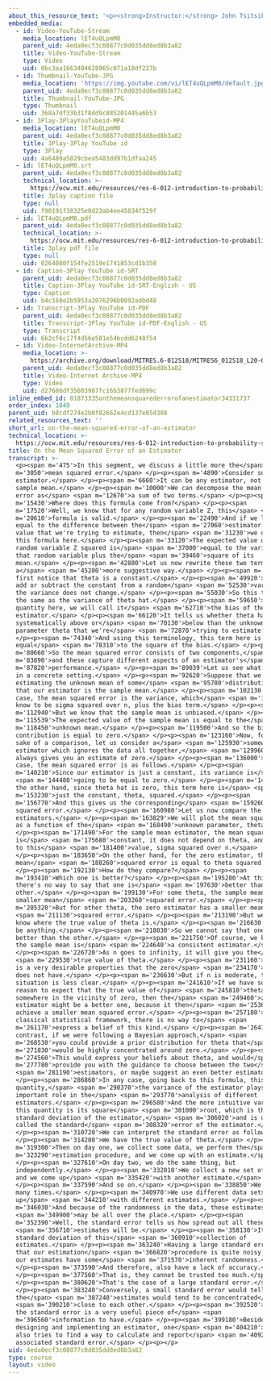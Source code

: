 ```yaml
---
about_this_resource_text: '<p><strong>Instructor:</strong> John Tsitsiklis</p>'
embedded_media:
  - id: Video-YouTube-Stream
    media_location: lET4uQLpmM0
    parent_uid: 4eda0ecf3c08877c0d035dd8ed8b3a82
    title: Video-YouTube-Stream
    type: Video
    uid: 0bc3aa1663404628965c071a18df227b
  - id: Thumbnail-YouTube-JPG
    media_location: 'https://img.youtube.com/vi/lET4uQLpmM0/default.jpg'
    parent_uid: 4eda0ecf3c08877c0d035dd8ed8b3a82
    title: Thumbnail-YouTube-JPG
    type: Thumbnail
    uid: 368a7df33b31f8dd9c885201445a6b53
  - id: 3Play-3PlayYouTubeid-MP4
    media_location: lET4uQLpmM0
    parent_uid: 4eda0ecf3c08877c0d035dd8ed8b3a82
    title: 3Play-3Play YouTube id
    type: 3Play
    uid: 4a6489a5829cbea5483dd97b1dfaa245
  - id: lET4uQLpmM0.srt
    parent_uid: 4eda0ecf3c08877c0d035dd8ed8b3a82
    technical_location: >-
      https://ocw.mit.edu/resources/res-6-012-introduction-to-probability-spring-2018/part-ii-inference-limit-theorems/on-the-mean-squared-error-of-an-estimator/lET4uQLpmM0.srt
    title: 3play caption file
    type: null
    uid: f90191f38325e0d23ab4ee45834f529f
  - id: lET4uQLpmM0.pdf
    parent_uid: 4eda0ecf3c08877c0d035dd8ed8b3a82
    technical_location: >-
      https://ocw.mit.edu/resources/res-6-012-introduction-to-probability-spring-2018/part-ii-inference-limit-theorems/on-the-mean-squared-error-of-an-estimator/lET4uQLpmM0.pdf
    title: 3play pdf file
    type: null
    uid: 0264080f154fe2519e1741853cd1b358
  - id: Caption-3Play YouTube id-SRT
    parent_uid: 4eda0ecf3c08877c0d035dd8ed8b3a82
    title: Caption-3Play YouTube id-SRT-English - US
    type: Caption
    uid: b4c168e2b5953a2076296b0892adbd48
  - id: Transcript-3Play YouTube id-PDF
    parent_uid: 4eda0ecf3c08877c0d035dd8ed8b3a82
    title: Transcript-3Play YouTube id-PDF-English - US
    type: Transcript
    uid: 6b2cf6c17f4d56e501e54bcdd6248f54
  - id: Video-InternetArchive-MP4
    media_location: >-
      https://archive.org/download/MITRES.6-012S18/MITRES6_012S18_L20-04_300k.mp4
    parent_uid: 4eda0ecf3c08877c0d035dd8ed8b3a82
    title: Video-Internet Archive-MP4
    type: Video
    uid: d27686df35603987fc16b3877fed699c
inline_embed_id: 81873335onthemeansquarederrorofanestimator34331737
order_index: 1849
parent_uid: b8cdf274e2b0f82662e4cd137e85d308
related_resources_text: ''
short_url: on-the-mean-squared-error-of-an-estimator
technical_location: >-
  https://ocw.mit.edu/resources/res-6-012-introduction-to-probability-spring-2018/part-ii-inference-limit-theorems/on-the-mean-squared-error-of-an-estimator
title: On the Mean Squared Error of an Estimator
transcript: >-
  <p><span m='475'>In this segment, we discuss a little more the</span> <span
  m='3050'>mean squared error.</span> </p><p><span m='4890'>Consider some
  estimator.</span> </p><p><span m='6660'>It can be any estimator, not just the
  sample mean.</span> </p><p><span m='10000'>We can decompose the mean squared
  error as</span> <span m='12670'>a sum of two terms.</span> </p><p><span
  m='15430'>Where does this formula come from?</span> </p><p><span
  m='17520'>Well, we know that for any random variable Z, this</span> <span
  m='20610'>formula is valid.</span> </p><p><span m='22490'>And if we let Z be
  equal to the difference between the</span> <span m='27060'>estimator and the
  value that we're trying to estimate, then</span> <span m='31230'>we obtain
  this formula here.</span> </p><p><span m='33120'>The expected value of our
  random variable Z squared is</span> <span m='37000'>equal to the variance of
  that random variable plus the</span> <span m='39460'>square of its
  mean.</span> </p><p><span m='42880'>Let us now rewrite these two terms in
  a</span> <span m='45280'>more suggestive way.</span> </p><p><span m='47120'>We
  first notice that theta is a constant.</span> </p><p><span m='49920'>When you
  add or subtract the constant from a random</span> <span m='52530'>variable,
  the variance does not change.</span> </p><p><span m='55030'>So this term is
  the same as the variance of theta hat.</span> </p><p><span m='59650'>This
  quantity here, we will call it</span> <span m='62710'>the bias of the
  estimator.</span> </p><p><span m='66120'>It tells us whether theta hat is
  systematically above or</span> <span m='70130'>below than the unknown
  parameter theta that we're</span> <span m='72870'>trying to estimate.</span>
  </p><p><span m='74340'>And using this terminology, this term here is just
  equal</span> <span m='78310'>to the square of the bias.</span> </p><p><span
  m='80660'>So the mean squared error consists of two components,</span> <span
  m='83890'>and these capture different aspects of an estimator's</span> <span
  m='87820'>performance.</span> </p><p><span m='89039'>Let us see what they are
  in a concrete setting.</span> </p><p><span m='92620'>Suppose that we're
  estimating the unknown mean of some</span> <span m='95780'>distribution, and
  that our estimator is the sample mean.</span> </p><p><span m='102130'>In this
  case, the mean squared error is the variance, which</span> <span m='106960'>we
  know to be sigma squared over n, plus the bias term.</span> </p><p><span
  m='112940'>But we know that the sample mean is unbiased.</span> </p><p><span
  m='115539'>The expected value of the sample mean is equal to the</span> <span
  m='118450'>unknown mean.</span> </p><p><span m='119500'>And so the bias
  contribution is equal to zero.</span> </p><p><span m='123160'>Now, for the
  sake of a comparison, let us consider a</span> <span m='125930'>somewhat silly
  estimator which ignores the data all together,</span> <span m='129960'>and
  always gives you an estimate of zero.</span> </p><p><span m='136000'>In this
  case, the mean squared error is as follows.</span> </p><p><span
  m='140210'>Since our estimator is just a constant, its variance is</span>
  <span m='144480'>going to be equal to zero.</span> </p><p><span m='146530'>On
  the other hand, since theta hat is zero, this term here is</span> <span
  m='153230'>just the constant, theta, squared.</span> </p><p><span
  m='156770'>And this gives us the corresponding</span> <span m='159260'>mean
  squared error.</span> </p><p><span m='160980'>Let us now compare the two
  estimators.</span> </p><p><span m='163829'>We will plot the mean squared error
  as a function of the</span> <span m='168490'>unknown parameter, theta.</span>
  </p><p><span m='171490'>For the sample mean estimator, the mean squared error
  is</span> <span m='175680'>constant, it does not depend on theta, and is equal
  to this</span> <span m='181400'>value, sigma squared over n.</span>
  </p><p><span m='183650'>On the other hand, for the zero estimator, the
  mean</span> <span m='188260'>squared error is equal to theta squared.</span>
  </p><p><span m='192130'>How do they compare?</span> </p><p><span
  m='193410'>Which one is better?</span> </p><p><span m='195280'>At this point,
  there's no way to say that one is</span> <span m='197630'>better than the
  other.</span> </p><p><span m='199130'>For some theta, the sample mean has a
  smaller mean</span> <span m='203260'>squared error.</span> </p><p><span
  m='205320'>But for other theta, the zero estimator has a smaller mean</span>
  <span m='211130'>squared error.</span> </p><p><span m='213190'>But we do not
  know where the true value of theta is.</span> </p><p><span m='216630'>It could
  be anything.</span> </p><p><span m='218030'>So we cannot say that one is
  better than the other.</span> </p><p><span m='221750'>Of course, we know that
  the sample mean is</span> <span m='224640'>a consistent estimator.</span>
  </p><p><span m='226720'>As n goes to infinity, it will give you the</span>
  <span m='229530'>true value of theta.</span> </p><p><span m='231160'>And this
  is a very desirable properties that the zero</span> <span m='234170'>estimator
  does not have.</span> </p><p><span m='236630'>But if n is moderate, the
  situation is less clear.</span> </p><p><span m='241610'>If we have some good
  reason to expect that the true value of</span> <span m='245810'>theta is
  somewhere in the vicinity of zero, then the</span> <span m='249460'>zero
  estimator might be a better one, because it then</span> <span m='253605'>will
  achieve a smaller mean squared error.</span> </p><p><span m='257180'>But in a
  classical statistical framework, there is no way to</span> <span
  m='261170'>express a belief of this kind.</span> </p><p><span m='264710'>In
  contrast, if we were following a Bayesian approach,</span> <span
  m='268530'>you could provide a prior distribution for theta that</span> <span
  m='271830'>would be highly concentrated around zero.</span> </p><p><span
  m='274560'>This would express your beliefs about theta, and would</span> <span
  m='277780'>provide you with the guidance to choose between the two</span>
  <span m='281190'>estimators, or maybe suggest an even better estimator.</span>
  </p><p><span m='286860'>In any case, going back to this formula, this
  quantity,</span> <span m='290370'>the variance of the estimator plays an
  important role in the</span> <span m='293770'>analysis of different
  estimators.</span> </p><p><span m='296580'>And the more intuitive variant of
  this quantity is its square</span> <span m='301000'>root, which is the
  standard deviation of the estimator,</span> <span m='306020'>and is usually
  called the standard</span> <span m='308320'>error of the estimator.</span>
  </p><p><span m='310720'>We can interpret the standard error as follows.</span>
  </p><p><span m='314280'>We have the true value of theta.</span> </p><p><span
  m='319300'>Then on day one, we collect some data, we perform the</span> <span
  m='323290'>estimation procedure, and we come up with an estimate.</span>
  </p><p><span m='327610'>On day two, we do the same thing, but
  independently.</span> </p><p><span m='332010'>We collect a new set of data,
  and we come up</span> <span m='335420'>with another estimate.</span>
  </p><p><span m='337590'>And so on.</span> </p><p><span m='338850'>We do this
  many times.</span> </p><p><span m='340970'>We use different data sets to come
  up</span> <span m='344210'>with different estimates.</span> </p><p><span
  m='346030'>And because of the randomness in the data, these estimates</span>
  <span m='349900'>may be all over the place.</span> </p><p><span
  m='352390'>Well, the standard error tells us how spread out all these</span>
  <span m='356710'>estimates will be.</span> </p><p><span m='358130'>It is the
  standard deviation of this</span> <span m='360910'>collection of
  estimates.</span> </p><p><span m='363240'>Having a large standard error means
  that our estimation</span> <span m='366820'>procedure is quite noisy, and that
  our estimates have some</span> <span m='371570'>inherent randomness.</span>
  </p><p><span m='373590'>And therefore, also have a lack of accuracy.</span>
  </p><p><span m='377560'>That is, they cannot be trusted too much.</span>
  </p><p><span m='380620'>That's the case of a large standard error.</span>
  </p><p><span m='383240'>Conversely, a small standard error would tell us that
  the</span> <span m='387240'>estimates would tend to be concentrated</span>
  <span m='390210'>close to each other.</span> </p><p><span m='392520'>As such,
  the standard error is a very useful piece of</span> <span
  m='396560'>information to have.</span> </p><p><span m='399180'>Besides
  designing and implementing an estimator, one</span> <span m='404210'>usually
  also tries to find a way to calculate and report</span> <span m='409260'>the
  associated standard error.</span> </p><p></p>
uid: 4eda0ecf3c08877c0d035dd8ed8b3a82
type: course
layout: video
---
```

